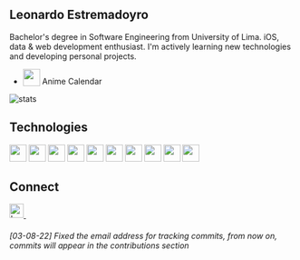 
## Leonardo Estremadoyro

Bachelor's degree in Software Engineering from University of Lima. iOS, data & web development enthusiast. I'm actively learning new technologies and developing personal projects.
- <img height="30" src="https://i.ibb.co/J5v65FQ/Anime-Schedule-icon-v15.png" style="vertical-align: bottom;" /> <a style="text-decoration:none" href="https://apps.apple.com/us/app/anime-calendar-organize-anime/id6473803665">Anime Calendar</a>

![stats](https://github-readme-stats.vercel.app/api?username=estremadoyro&theme=dracula)

## Technologies
<p>
<img height="30" src="https://www.vectorlogo.zone/logos/swift/swift-icon.svg" />
<img height="30" src="https://www.vectorlogo.zone/logos/javascript/javascript-icon.svg" />
<img height="30" src="https://www.vectorlogo.zone/logos/python/python-icon.svg" />
<img height="30" src="https://www.vectorlogo.zone/logos/java/java-icon.svg" />
<img height="30" src="https://www.vectorlogo.zone/logos/reactjs/reactjs-icon.svg" />
<img height="30" src="https://www.vectorlogo.zone/logos/nodejs/nodejs-icon.svg" />
<img height="30" src="https://www.vectorlogo.zone/logos/git-scm/git-scm-icon.svg" />
<img height="30" src="https://www.vectorlogo.zone/logos/mysql/mysql-icon.svg" />
<img height="30" src="https://www.vectorlogo.zone/logos/mongodb/mongodb-icon.svg" />
<img height="30" src="https://www.vectorlogo.zone/logos/firebase/firebase-icon.svg" />
</p>

## Connect
<a href="https://www.linkedin.com/in/leonardo-estremadoyro/" target="_blank"> 
  <img align="" alt="Leonardo's LinkedIn" width="25px" src="https://www.vectorlogo.zone/logos/linkedin/linkedin-icon.svg" /> 
</a> &nbsp;

###### *[03-08-22] Fixed the email address for tracking commits, from now on, commits will appear in the contributions section*
